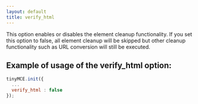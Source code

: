 ```yaml
---
layout: default
title: verify_html
---
```


This option enables or disables the element cleanup functionality. If you set this option to false, all element cleanup will be skipped but other cleanup functionality such as URL conversion will still be executed.

## Example of usage of the verify_html option:

```js
tinyMCE.init({
  ...
  verify_html : false
});
```
